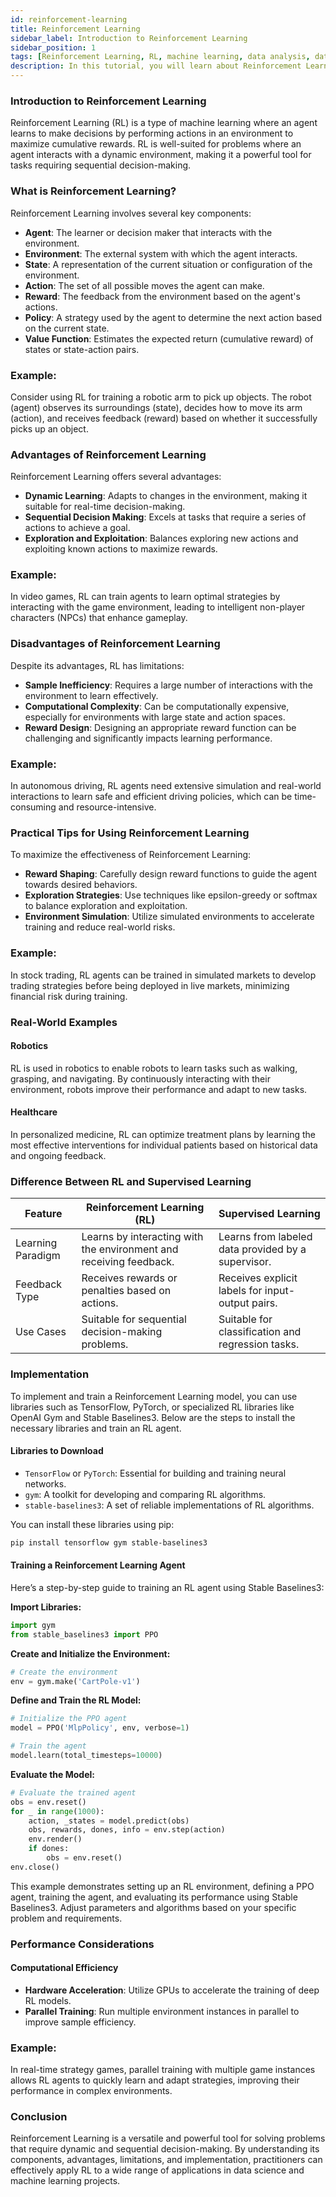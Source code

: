 ```yaml
---
id: reinforcement-learning
title: Reinforcement Learning
sidebar_label: Introduction to Reinforcement Learning
sidebar_position: 1
tags: [Reinforcement Learning, RL, machine learning, data analysis, data science, artificial intelligence, agent-based modeling, decision-making, dynamic environments, policy learning]
description: In this tutorial, you will learn about Reinforcement Learning (RL), its importance, what RL is, why learn RL, how to use RL, steps to start using RL, and more.
---
```


### Introduction to Reinforcement Learning
Reinforcement Learning (RL) is a type of machine learning where an agent learns to make decisions by performing actions in an environment to maximize cumulative rewards. RL is well-suited for problems where an agent interacts with a dynamic environment, making it a powerful tool for tasks requiring sequential decision-making.

### What is Reinforcement Learning?
Reinforcement Learning involves several key components:

- **Agent**: The learner or decision maker that interacts with the environment.
- **Environment**: The external system with which the agent interacts.
- **State**: A representation of the current situation or configuration of the environment.
- **Action**: The set of all possible moves the agent can make.
- **Reward**: The feedback from the environment based on the agent's actions.
- **Policy**: A strategy used by the agent to determine the next action based on the current state.
- **Value Function**: Estimates the expected return (cumulative reward) of states or state-action pairs.

### Example:
Consider using RL for training a robotic arm to pick up objects. The robot (agent) observes its surroundings (state), decides how to move its arm (action), and receives feedback (reward) based on whether it successfully picks up an object.

### Advantages of Reinforcement Learning
Reinforcement Learning offers several advantages:

- **Dynamic Learning**: Adapts to changes in the environment, making it suitable for real-time decision-making.
- **Sequential Decision Making**: Excels at tasks that require a series of actions to achieve a goal.
- **Exploration and Exploitation**: Balances exploring new actions and exploiting known actions to maximize rewards.

### Example:
In video games, RL can train agents to learn optimal strategies by interacting with the game environment, leading to intelligent non-player characters (NPCs) that enhance gameplay.

### Disadvantages of Reinforcement Learning
Despite its advantages, RL has limitations:

- **Sample Inefficiency**: Requires a large number of interactions with the environment to learn effectively.
- **Computational Complexity**: Can be computationally expensive, especially for environments with large state and action spaces.
- **Reward Design**: Designing an appropriate reward function can be challenging and significantly impacts learning performance.

### Example:
In autonomous driving, RL agents need extensive simulation and real-world interactions to learn safe and efficient driving policies, which can be time-consuming and resource-intensive.

### Practical Tips for Using Reinforcement Learning
To maximize the effectiveness of Reinforcement Learning:

- **Reward Shaping**: Carefully design reward functions to guide the agent towards desired behaviors.
- **Exploration Strategies**: Use techniques like epsilon-greedy or softmax to balance exploration and exploitation.
- **Environment Simulation**: Utilize simulated environments to accelerate training and reduce real-world risks.

### Example:
In stock trading, RL agents can be trained in simulated markets to develop trading strategies before being deployed in live markets, minimizing financial risk during training.

### Real-World Examples

#### Robotics
RL is used in robotics to enable robots to learn tasks such as walking, grasping, and navigating. By continuously interacting with their environment, robots improve their performance and adapt to new tasks.

#### Healthcare
In personalized medicine, RL can optimize treatment plans by learning the most effective interventions for individual patients based on historical data and ongoing feedback.

### Difference Between RL and Supervised Learning
| Feature                         | Reinforcement Learning (RL) | Supervised Learning |
|---------------------------------|-----------------------------|---------------------|
| Learning Paradigm               | Learns by interacting with the environment and receiving feedback. | Learns from labeled data provided by a supervisor. |
| Feedback Type                   | Receives rewards or penalties based on actions. | Receives explicit labels for input-output pairs. |
| Use Cases                       | Suitable for sequential decision-making problems. | Suitable for classification and regression tasks. |

### Implementation
To implement and train a Reinforcement Learning model, you can use libraries such as TensorFlow, PyTorch, or specialized RL libraries like OpenAI Gym and Stable Baselines3. Below are the steps to install the necessary libraries and train an RL agent.

#### Libraries to Download
- `TensorFlow` or `PyTorch`: Essential for building and training neural networks.
- `gym`: A toolkit for developing and comparing RL algorithms.
- `stable-baselines3`: A set of reliable implementations of RL algorithms.

You can install these libraries using pip:

```bash
pip install tensorflow gym stable-baselines3
```

#### Training a Reinforcement Learning Agent
Here’s a step-by-step guide to training an RL agent using Stable Baselines3:

**Import Libraries:**

```python
import gym
from stable_baselines3 import PPO
```

**Create and Initialize the Environment:**

```python
# Create the environment
env = gym.make('CartPole-v1')
```

**Define and Train the RL Model:**

```python
# Initialize the PPO agent
model = PPO('MlpPolicy', env, verbose=1)

# Train the agent
model.learn(total_timesteps=10000)
```

**Evaluate the Model:**

```python
# Evaluate the trained agent
obs = env.reset()
for _ in range(1000):
    action, _states = model.predict(obs)
    obs, rewards, dones, info = env.step(action)
    env.render()
    if dones:
        obs = env.reset()
env.close()
```

This example demonstrates setting up an RL environment, defining a PPO agent, training the agent, and evaluating its performance using Stable Baselines3. Adjust parameters and algorithms based on your specific problem and requirements.

### Performance Considerations

#### Computational Efficiency
- **Hardware Acceleration**: Utilize GPUs to accelerate the training of deep RL models.
- **Parallel Training**: Run multiple environment instances in parallel to improve sample efficiency.

### Example:
In real-time strategy games, parallel training with multiple game instances allows RL agents to quickly learn and adapt strategies, improving their performance in complex environments.

### Conclusion
Reinforcement Learning is a versatile and powerful tool for solving problems that require dynamic and sequential decision-making. By understanding its components, advantages, limitations, and implementation, practitioners can effectively apply RL to a wide range of applications in data science and machine learning projects.
